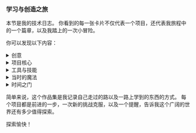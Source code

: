 ### 学习与创造之旅

本节是我的技术日志。
你看到的每一张卡片不仅代表一个项目，还代表我旅程中的一个篇章，以及我踏上的一次小冒险。

你可以发现以下内容：
<details class="stat-info">
<summary>创意</summary>
图片和标题会让你快速了解项目的内容。 
这些是点燃我好奇心并开始这段旅程的最初火花。 
点击它们会将你带到项目或其演示（如果有的话）。
</details>

<details class="stat-info">
<summary>项目核心</summary>
点击标题，你将看到代码或文档。
这就像打开舱口，窥探船的轰鸣核心！
</details>

<details class="stat-info">
<summary>工具与技能</summary>
每个图标是我使用的技术或技能的链接，正如指南针和星星曾是重要的导航工具。 </details>

<details class="stat-info">
<summary>当时的魔法</summary>
每项技术旁边的星星？它们是我回忆所面临挑战的方式。
检查旧的路线，重新发现那些丰富我经验的冒险！
</details>

<details class="stat-info">
<summary>时间之门</summary>
在底部，你会发现版本和日期。这是捕捉时间的一种方式，像是地图上的古老印章。 </details>

简单来说，这个作品集是我记录自己走过的路以及一路上学到的东西的方式。
每个项目都是前进的一步，一次新的挑战克服，以及一个提醒，告诉我这个广阔的世界还有多少值得探索。

探索愉快！